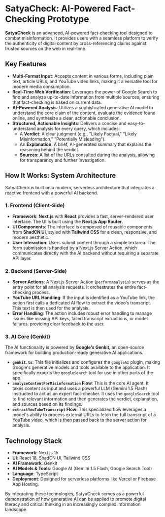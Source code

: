 # SatyaCheck: AI-Powered Fact-Checking Prototype

**SatyaCheck** is an advanced, AI-powered fact-checking tool designed to combat misinformation. It provides users with a seamless platform to verify the authenticity of digital content by cross-referencing claims against trusted sources on the web in real-time.

## Key Features

- **Multi-Format Input**: Accepts content in various forms, including plain text, article URLs, and YouTube video links, making it a versatile tool for modern media consumption.
- **Real-Time Web Verification**: Leverages the power of Google Search to find and analyze up-to-date information from multiple sources, ensuring that fact-checking is based on current data.
- **AI-Powered Analysis**: Utilizes a sophisticated generative AI model to understand the core claim of the content, evaluate the evidence found online, and synthesize a clear, actionable conclusion.
- **Structured, Actionable Insights**: Delivers a concise and easy-to-understand analysis for every query, which includes:
    - A **Verdict**: A clear judgment (e.g., "Likely Factual," "Likely Misinformation," "Potentially Misleading").
    - An **Explanation**: A brief, AI-generated summary that explains the reasoning behind the verdict.
    - **Sources**: A list of the URLs consulted during the analysis, allowing for transparency and further investigation.

## How It Works: System Architecture

SatyaCheck is built on a modern, serverless architecture that integrates a reactive frontend with a powerful AI backend.

### 1. Frontend (Client-Side)

- **Framework**: **Next.js** with **React** provides a fast, server-rendered user interface. The UI is built using the **Next.js App Router**.
- **UI Components**: The interface is composed of reusable components from **ShadCN UI**, styled with **Tailwind CSS** for a clean, responsive, and modern aesthetic.
- **User Interaction**: Users submit content through a simple textarea. The form submission is handled by a Next.js Server Action, which communicates directly with the AI backend without requiring a separate API layer.

### 2. Backend (Server-Side)

- **Server Actions**: A Next.js Server Action (`performAnalysis`) serves as the entry point for all analysis requests. It orchestrates the entire fact-checking process.
- **YouTube URL Handling**: If the input is identified as a YouTube link, the action first calls a dedicated AI flow to extract the video's transcript. This text is then used for the analysis.
- **Error Handling**: The action includes robust error handling to manage issues like missing API keys, failed transcript extractions, or model failures, providing clear feedback to the user.

### 3. AI Core (Genkit)

The AI functionality is powered by **Google's Genkit**, an open-source framework for building production-ready generative AI applications.

- **`genkit.ts`**: This file initializes and configures the `googleAI` plugin, making Google's generative models and tools available to the application. It specifically exports the `googleSearch` tool for use in other parts of the app.
- **`analyzeContentForMisinformation` Flow**: This is the core AI agent. It takes content as input and uses a powerful LLM (Gemini 1.5 Flash) instructed to act as an expert fact-checker. It uses the `googleSearch` tool to find relevant information and then generates the verdict, explanation, and sources based on its findings.
- **`extractYouTubeTranscript` Flow**: This specialized flow leverages a model's ability to process external URLs to fetch the full transcript of a YouTube video, which is then passed back to the server action for analysis.

## Technology Stack

- **Framework**: Next.js 15
- **UI**: React 18, ShadCN UI, Tailwind CSS
- **AI Framework**: Genkit
- **AI Models & Tools**: Google AI (Gemini 1.5 Flash, Google Search Tool)
- **Language**: TypeScript
- **Deployment**: Designed for serverless platforms like Vercel or Firebase App Hosting.

By integrating these technologies, SatyaCheck serves as a powerful demonstration of how generative AI can be applied to promote digital literacy and critical thinking in an increasingly complex information landscape.

